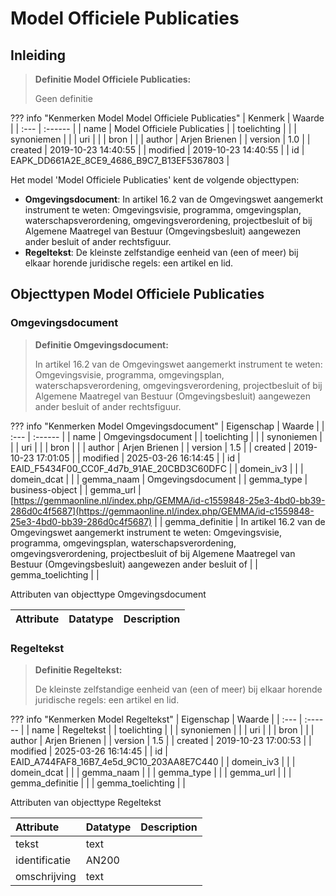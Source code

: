 # Model Officiele Publicaties
## Inleiding
> **Definitie Model Officiele Publicaties:** 
>
> Geen definitie

??? info "Kenmerken Model Model Officiele Publicaties"
    | Kenmerk | Waarde |
    | :--- | :------ |
    | name | Model Officiele Publicaties |
    | toelichting |  |
    | synoniemen |  |
    | uri |  |
    | bron |  |
    | author | Arjen Brienen |
    | version | 1.0 |
    | created | 2019-10-23 14:40:55 |
    | modified | 2019-10-23 14:40:55 |
    | id | EAPK_DD661A2E_8CE9_4686_B9C7_B13EF5367803 |
    

Het model 'Model Officiele Publicaties' kent de volgende objecttypen:

* **Omgevingsdocument**: In artikel 16.2 van de Omgevingswet aangemerkt instrument te weten: Omgevingsvisie, programma, omgevingsplan, waterschapsverordening, omgevingsverordening, projectbesluit of bij Algemene Maatregel van Bestuur (Omgevingsbesluit) aangewezen ander besluit of ander rechtsfiguur.
* **Regeltekst**: De kleinste zelfstandige eenheid van (een of meer) bij elkaar horende juridische regels: een artikel en lid.


## Objecttypen Model Officiele Publicaties


### Omgevingsdocument
> **Definitie Omgevingsdocument:** 
>
> In artikel 16.2 van de Omgevingswet aangemerkt instrument te weten: Omgevingsvisie, programma, omgevingsplan, waterschapsverordening, omgevingsverordening, projectbesluit of bij Algemene Maatregel van Bestuur (Omgevingsbesluit) aangewezen ander besluit of ander rechtsfiguur.

??? info "Kenmerken Model Omgevingsdocument"
    | Eigenschap | Waarde |
    | :--- | :------ |
    | name | Omgevingsdocument |
    | toelichting |  |
    | synoniemen |  |
    | uri |  |
    | bron |  |
    | author | Arjen Brienen |
    | version | 1.5 |
    | created | 2019-10-23 17:01:05 |
    | modified | 2025-03-26 16:14:45 |
    | id | EAID_F5434F00_CC0F_4d7b_91AE_20CBD3C60DFC |
    | domein_iv3 |  |
    | domein_dcat |  |
    | gemma_naam | Omgevingsdocument |
    | gemma_type | business-object |
    | gemma_url | [https://gemmaonline.nl/index.php/GEMMA/id-c1559848-25e3-4bd0-bb39-286d0c4f5687](https://gemmaonline.nl/index.php/GEMMA/id-c1559848-25e3-4bd0-bb39-286d0c4f5687) |
    | gemma_definitie | In artikel 16.2 van de Omgevingswet aangemerkt instrument te weten: Omgevingsvisie, programma, omgevingsplan, waterschapsverordening, omgevingsverordening, projectbesluit of bij Algemene Maatregel van Bestuur (Omgevingsbesluit) aangewezen ander besluit of |
    | gemma_toelichting |  |
    

Attributen van objecttype Omgevingsdocument

| Attribute | Datatype | Description |
| :--- | :--- | :--- |



### Regeltekst
> **Definitie Regeltekst:** 
>
> De kleinste zelfstandige eenheid van (een of meer) bij elkaar horende juridische regels: een artikel en lid.

??? info "Kenmerken Model Regeltekst"
    | Eigenschap | Waarde |
    | :--- | :------ |
    | name | Regeltekst |
    | toelichting |  |
    | synoniemen |  |
    | uri |  |
    | bron |  |
    | author | Arjen Brienen |
    | version | 1.5 |
    | created | 2019-10-23 17:00:53 |
    | modified | 2025-03-26 16:14:45 |
    | id | EAID_A744FAF8_16B7_4e5d_9C10_203AA8E7C440 |
    | domein_iv3 |  |
    | domein_dcat |  |
    | gemma_naam |  |
    | gemma_type |  |
    | gemma_url |  |
    | gemma_definitie |  |
    | gemma_toelichting |  |
    

Attributen van objecttype Regeltekst

| Attribute | Datatype | Description |
| :--- | :--- | :--- |
| tekst | text |  |
| identificatie | AN200 |  |
| omschrijving | text |  |





